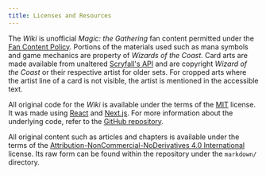 ```yaml
---
title: Licenses and Resources
---
```


The *Wiki* is unofficial *Magic: the Gathering* fan content permitted under the
[Fan Content Policy][wizards:fcp]. Portions of the materials used such as mana
symbols and game mechanics are property of *Wizards of the Coast*. Card arts are
made available from unaltered [Scryfall's API][scryfall:api] and are copyright
*Wizard of the Coast* or their respective artist for older sets. For cropped
arts where the artist line of a card is not visible, the artist is mentioned in
the accessible text.

All original code for the *Wiki* is available under the terms of the
[MIT][wiki:code-license] license. It was made using [React][js:react] and
[Next.js][js:next]. For more information about the underlying code, refer to the
[GitHub repository][wiki:code].

All original content such as articles and chapters is available under the terms
of the [Attribution-NonCommercial-NoDerivatives 4.0 International][wiki:license]
license. Its raw form can be found within the repository under the `markdown/`
directory.

[js:next]: https://nextjs.org/
[js:react]: https://reactjs.org/
[scryfall:api]: https://scryfall.com/docs/api
[wiki:code]: https://github.com/angrybacon/doomsday-wiki
[wiki:code-license]: https://github.com/angrybacon/doomsday-wiki/blob/master/LICENSE.org
[wiki:license]: https://creativecommons.org/licenses/by-nc-nd/4.0/legalcode
[wizards:fcp]: https://company.wizards.com/en/legal/fancontentpolicy
